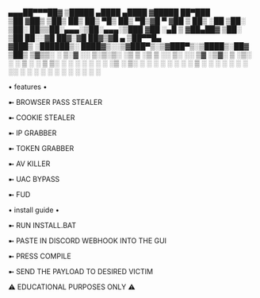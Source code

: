  ▄▄▄██▀▀▀██▓     ▒█████    ▄████   ▄████ ▓█████  ██▀███  
   ▒██  ▓██▒    ▒██▒  ██▒ ██▒ ▀█▒ ██▒ ▀█▒▓█   ▀ ▓██ ▒ ██▒
   ░██  ▒██░    ▒██░  ██▒▒██░▄▄▄░▒██░▄▄▄░▒███   ▓██ ░▄█ ▒
▓██▄██▓ ▒██░    ▒██   ██░░▓█  ██▓░▓█  ██▓▒▓█  ▄ ▒██▀▀█▄  
 ▓███▒  ░██████▒░ ████▓▒░░▒▓███▀▒░▒▓███▀▒░▒████▒░██▓ ▒██▒
 ▒▓▒▒░  ░ ▒░▓  ░░ ▒░▒░▒░  ░▒   ▒  ░▒   ▒ ░░ ▒░ ░░ ▒▓ ░▒▓░
 ▒ ░▒░  ░ ░ ▒  ░  ░ ▒ ▒░   ░   ░   ░   ░  ░ ░  ░  ░▒ ░ ▒░
 ░ ░ ░    ░ ░   ░ ░ ░ ▒  ░ ░   ░ ░ ░   ░    ░     ░░   ░ 
 ░   ░      ░  ░    ░ ░        ░       ░    ░  ░   ░     

 • features •
 

 ➼ BROWSER PASS STEALER

 ➼ COOKIE STEALER

 ➼ IP GRABBER

 ➼ TOKEN GRABBER

 ➼ AV KILLER

 ➼ UAC BYPASS

 ➼ FUD
 

 • install guide •


 ➼ RUN INSTALL.BAT

 ➼ PASTE IN DISCORD WEBHOOK INTO THE GUI

 ➼ PRESS COMPILE

 ➼ SEND THE PAYLOAD TO DESIRED VICTIM

 ⚠︎ EDUCATIONAL PURPOSES ONLY ⚠︎
